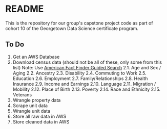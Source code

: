 # README

This is the repository for our group's capstone project code as part of cohort 10 of the Georgetown Data Science certificate program.

## To Do

 1. Get an AWS Database 
 2. Download census data (should not be all of these, only some from this list) Note: Use [American Fact Finder Guided Search](https://factfinder.census.gov/faces/nav/jsf/pages/guided_search.xhtml)
    2.1. Age and Sex / Aging
    2.2. Ancestry
    2.3. Disability
    2.4. Commuting to Work
    2.5. Education
    2.6. Employment
    2.7. Family/Relationships
    2.8. Health Insurance
    2.9. Income and Earnings
    2.10. Language
    2.11. Migration / Mobility
    2.12. Place of Birth
    2.13. Poverty
    2.14. Race and Ethnicity
    2.15. Veterans
3. Wrangle property data
4. Scrape unit data
5. Wrangle unit data
6. Store all raw data in AWS
7. Store cleaned data in AWS


